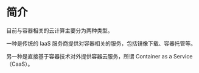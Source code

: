 # 简介

目前与容器相关的云计算主要分为两种类型。

一种是传统的 IaaS 服务商提供对容器相关的服务，包括镜像下载、容器托管等。

另一种是直接基于容器技术对外提供容器云服务，所谓 Container as a Service（CaaS）。

